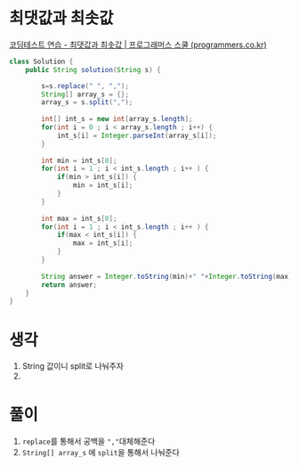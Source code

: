 # 최댓값과 최솟값
[코딩테스트 연습 \- 최댓값과 최솟값 | 프로그래머스 스쿨 (programmers.co.kr)](https://school.programmers.co.kr/learn/courses/30/lessons/12939?language=java)
```java
class Solution {
    public String solution(String s) {

        s=s.replace(" ", ","); 
        String[] array_s = {};
        array_s = s.split(","); 
        
        int[] int_s = new int[array_s.length];
        for(int i = 0 ; i < array_s.length ; i++) {
            int_s[i] = Integer.parseInt(array_s[i]);
        }
		
        int min = int_s[0];
        for(int i = 1 ; i < int_s.length ; i++ ) {
            if(min > int_s[i]) {
                min = int_s[i];
            }
        }
		
        int max = int_s[0];
        for(int i = 1 ; i < int_s.length ; i++ ) {
            if(max < int_s[i]) {
                max = int_s[i];
            }
        }
		
        String answer = Integer.toString(min)+" "+Integer.toString(max);
        return answer;
    }
}
```

# 생각

1. String 값이니 split로 나눠주자
2. 

# 풀이
1. `replace`를 통해서 공백을 `","`대체해준다
2. `String[] array_s` 에 `split`을 통해서 나눠준다 
